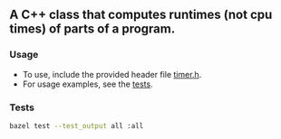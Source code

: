## A C++ class that computes runtimes (not cpu times) of parts of a program.

### Usage
- To use, include the provided header file [timer.h](timer.h).
- For usage examples, see the [tests](tests/timer_test.cc).

### Tests
```bash
bazel test --test_output all :all
```
